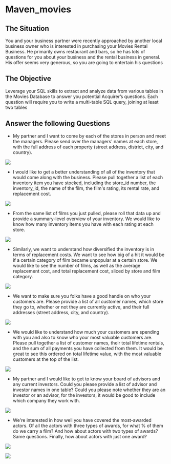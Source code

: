 # Maven_movies
## The Situation
You and your business partner were recently approached by another local business owner who is interested in purchasing your Movies Rental Business. 
He primarily owns restaurant and bars, so  he has lots of questions for you about your business and the rental business in general. 
His offer seems very generous, so you are going to entertain his questions
## The Objective 
Leverage your SQL skills to extract and analyze data from various tables in the Movies Database to answer you potential Acquirer’s questions. 
Each question will require you to write a multi-table SQL query, joining at least two tables

## Answer the following Questions
- My partner and I want to come by each of the stores in person and meet the managers. Please send over the managers' names at each store, with the full address of each property (street address, district, city, and country).

![](https://github.com/Tayo202/Maven_movies/blob/main/Fin_Project%20Q1.png?raw=true)

- I would like to get a better understanding of all of the inventory that would come along with the business. Please pull together a list of each inventory item you have stocked, including the store_id number, the inventory_id, the name of the film, the film's rating, its rental rate, and replacement cost.

![](https://github.com/Tayo202/Maven_movies/blob/main/Fin_Project%20Q2.png?raw=true)
  
- From the same list of films you just pulled, please roll that data up and provide a summary-level overview of your inventory. We would like to know how many inventory items you have with each rating at each store.

![](https://github.com/Tayo202/Maven_movies/blob/main/Fin_Project%20Q3.png?raw=true)

- Similarly, we want to understand how diversified the inventory is in terms of replacement costs. We want to see how big of a hit it would be if a certain category of film became unpopular at a certain store. We would like to see the number of films, as well as the average replacement cost, and total replacement cost, sliced by store and film category.

![](https://github.com/Tayo202/Maven_movies/blob/main/Fin_Project%20Q4.png?raw=true)

- We want to make sure you folks have a good handle on who your customers are. Please provide a list of all customer names, which store they go to, whether or not they are currently active, and their full addresses (street address, city, and country).

![](https://github.com/Tayo202/Maven_movies/blob/main/Fin_Project%20Q5.png?raw=true)

- We would like to understand how much your customers are spending with you and also to know who your most valuable customers are. Please pull together a list of customer names, their total lifetime rentals, and the sum of all payments you have collected from them. It would be great to see this ordered on total lifetime value, with the most valuable customers at the top of the list.

![](https://github.com/Tayo202/Maven_movies/blob/main/Fin_Project%20Q6.png?raw=true)

- My partner and I would like to get to know your board of advisors and any current investors. Could you please provide a list of advisor and investor names in one table? Could you please note whether they are an investor or an advisor, for the investors, it would be good to include which company they work with.

![](https://github.com/Tayo202/Maven_movies/blob/main/Fin_Project%20Q7.png?raw=true)

- We're interested in how well you have covered the most-awarded actors. Of all the actors with three types of awards, for what % of them do we carry a film? And how about actors with two types of awards? Same questions. Finally, how about actors with just one award?

![](https://github.com/Tayo202/Maven_movies/blob/main/Fin_Project%20Q8_1.png?raw=true)

![](https://github.com/Tayo202/Maven_movies/blob/main/Fin_Project%20Q8_2.png?raw=true)

